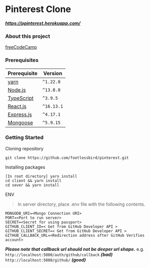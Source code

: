 # Pinterest Clone
***https://ppinterest.herokuapp.com/***

### About this project
[freeCodeCamp](https://www.freecodecamp.org/learn/coding-interview-prep/take-home-projects/build-a-pinterest-clone)


### Prerequisites
| Prerequisite                                | Version |
| ------------------------------------------- | ------- |
| [yarn](https://yarnpkg.com/lang/en/docs/install/) | `^1.22.0` | 
| [Node.js](http://nodejs.org)| `^13.8.0`| 
| [TypeScript](https://www.typescriptlang.org/) | `^3.9.5`  |
| [React.js](https://reactjs.org/) | `^16.13.1` |
| [Express.js](https://expressjs.com/) | `^4.17.1` |
| [Mongoose](https://mongoosejs.com/) | `^5.9.15` |


### Getting Started

Cloning repository
```
git clone https://github.com/footlessbird/pinterest.git
```

Installing packages 
```
[In root directory] yarn install
cd client && yarn install
cd sever && yarn install
```

ENV
>In server directory, place .env file with the following contents.
```
MONGODB_URI=<Mongo Connection URI>
PORT=<Port to run server>
SECRET=<Secret for using passport>
GITHUB_CLIENT_ID=< Get from GitHub Developer API >
GITHUB_CLIENT_SECRET=< Get from GitHub Developer API >
GITHUB_CALLBACK_URL=<Redirection address after GitHub Verifies account> 
```
***Please note that callback url should not be deeper url shape.***
e.g. `http://localhost:5000/auth/github/callback` ***(bad)***
     `http://localhost:5000/github/` ***(good)***

